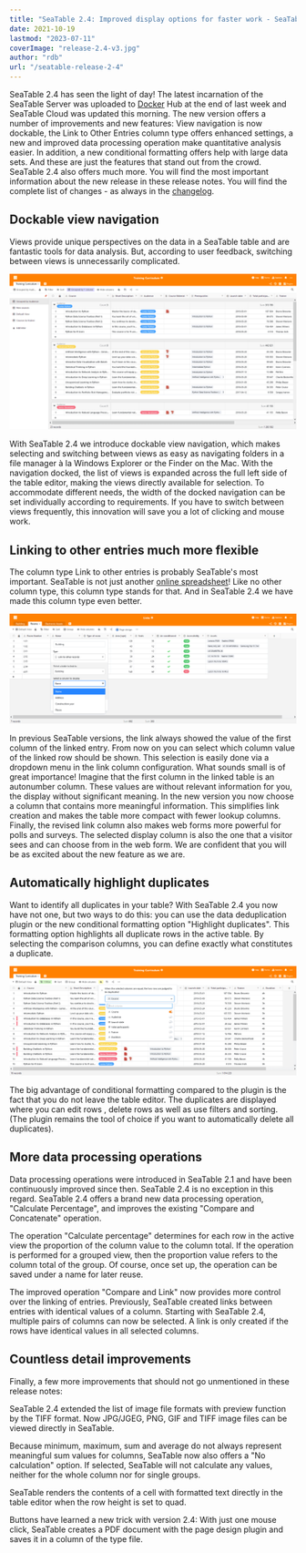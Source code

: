 ```yaml
---
title: "SeaTable 2.4: Improved display options for faster work - SeaTable"
date: 2021-10-19
lastmod: "2023-07-11"
coverImage: "release-2.4-v3.jpg"
author: "rdb"
url: "/seatable-release-2-4"
---
```


SeaTable 2.4 has seen the light of day! The latest incarnation of the SeaTable Server was uploaded to [Docker](https://hub.docker.com/u/seatable) Hub at the end of last week and SeaTable Cloud was updated this morning. The new version offers a number of improvements and new features: View navigation is now dockable, the Link to Other Entries column type offers enhanced settings, a new and improved data processing operation make quantitative analysis easier. In addition, a new conditional formatting offers help with large data sets. And these are just the features that stand out from the crowd. SeaTable 2.4 also offers much more. You will find the most important information about the new release in these release notes. You will find the complete list of changes - as always in the [changelog](https://seatable.io/en/docs/changelog/version-2-4/).

## Dockable view navigation

Views provide unique perspectives on the data in a SeaTable table and are fantastic tools for data analysis. But, according to user feedback, switching between views is unnecessarily complicated.

![Pinnable view navigation](images/Pinnable_View_Navigation_1448x787.png)

With SeaTable 2.4 we introduce dockable view navigation, which makes selecting and switching between views as easy as navigating folders in a file manager à la Windows Explorer or the Finder on the Mac. With the navigation docked, the list of views is expanded across the full left side of the table editor, making the views directly available for selection. To accommodate different needs, the width of the docked navigation can be set individually according to requirements. If you have to switch between views frequently, this innovation will save you a lot of clicking and mouse work.

## Linking to other entries much more flexible

The column type Link to other entries is probably SeaTable's most important. SeaTable is not just another [online spreadsheet](die-online-tabellenkalkulation-fuer-alle-ihre-aufgaben/)! Like no other column type, this column type stands for that. And in SeaTable 2.4 we have made this column type even better.

![More display options for link column](images/More_Flexible_Link_Column_raw_1448x554.png)

In previous SeaTable versions, the link always showed the value of the first column of the linked entry. From now on you can select which column value of the linked row should be shown. This selection is easily done via a dropdown menu in the link column configuration. What sounds small is of great importance! Imagine that the first column in the linked table is an autonumber column. These values are without relevant information for you, the display without significant meaning. In the new version you now choose a column that contains more meaningful information. This simplifies link creation and makes the table more compact with fewer lookup columns. Finally, the revised link column also makes web forms more powerful for polls and surveys. The selected display column is also the one that a visitor sees and can choose from in the web form. We are confident that you will be as excited about the new feature as we are.

## Automatically highlight duplicates

Want to identify all duplicates in your table? With SeaTable 2.4 you now have not one, but two ways to do this: you can use the data deduplication plugin or the new conditional formatting option "Highlight duplicates". This formatting option highlights all duplicate rows in the active table. By selecting the comparison columns, you can define exactly what constitutes a duplicate.

![New conditional formatting option &quot;Highlight duplicates](images/Highlight_duplicates_1448x554.png)

The big advantage of conditional formatting compared to the plugin is the fact that you do not leave the table editor. The duplicates are displayed where you can edit rows , delete rows as well as use filters and sorting. (The plugin remains the tool of choice if you want to automatically delete all duplicates).

## More data processing operations

Data processing operations were introduced in SeaTable 2.1 and have been continuously improved since then. SeaTable 2.4 is no exception in this regard. SeaTable 2.4 offers a brand new data processing operation, "Calculate Percentage", and improves the existing "Compare and Concatenate" operation.

The operation "Calculate percentage" determines for each row in the active view the proportion of the column value to the column total. If the operation is performed for a grouped view, then the proportion value refers to the column total of the group. Of course, once set up, the operation can be saved under a name for later reuse.

The improved operation "Compare and Link" now provides more control over the linking of entries. Previously, SeaTable created links between entries with identical values of a column. Starting with SeaTable 2.4, multiple pairs of columns can now be selected. A link is only created if the rows have identical values in all selected columns.

## Countless detail improvements

Finally, a few more improvements that should not go unmentioned in these release notes:

SeaTable 2.4 extended the list of image file formats with preview function by the TIFF format. Now JPG/JGEG, PNG, GIF and TIFF image files can be viewed directly in SeaTable.

Because minimum, maximum, sum and average do not always represent meaningful sum values for columns, SeaTable now also offers a "No calculation" option. If selected, SeaTable will not calculate any values, neither for the whole column nor for single groups.

SeaTable renders the contents of a cell with formatted text directly in the table editor when the row height is set to quad.

Buttons have learned a new trick with version 2.4: With just one mouse click, SeaTable creates a PDF document with the page design plugin and saves it in a column of the type file.
